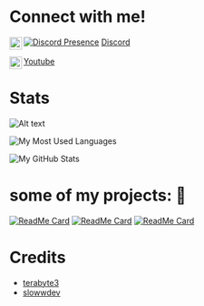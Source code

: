 # Connect with me!
[![Discord Presence](https://lanyard-profile-readme.vercel.app/api/839514280251359292)](https://discord.com/users/839514280251359292)
<img align="left" alt="discord" width="22px" src="https://cdn.jsdelivr.net/npm/simple-icons@v3/icons/discord.svg" />[Discord](https://www.discord.com/users/839514280251359292)
<br>
<br>
<img align="left" alt="youtube" width="22px" src="https://cdn.jsdelivr.net/npm/simple-icons@v3/icons/youtube.svg" />[Youtube](https://www.youtube.com/c/paragonx)

# Stats
![Alt text](https://spotify-recently-played-readme.vercel.app/api?user=2ij9adivn5njhfsxz0ejpskld)

![My Most Used Languages](https://github-readme-stats.vercel.app/api/top-langs/?username=tiledev&theme=tokyonight&layout=compact)

![My GitHub Stats](https://github-readme-stats.vercel.app/api?username=tiledev&count_private=false&show_icons=true&theme=tokyonight)

# some of my projects: 🔨
[![ReadMe Card](https://github-readme-stats.vercel.app/api/pin/?username=tiledev&repo=pog-memer&theme=dark&)](https://github.com/TileDev/Pog-Memer)
[![ReadMe Card](https://github-readme-stats.vercel.app/api/pin/?username=tiledev&repo=utilbot&theme=dark&)](https://github.com/TileDev/utilbot)
[![ReadMe Card](https://github-readme-stats.vercel.app/api/pin/?username=tiledev&repo=discord.py-bot-template&theme=dark&)](https://github.com/TileDev/discord.py-bot-template)

# Credits
* [terabyte3](https://github.com/terabyte3)
* [slowwdev](https://github.com/slowwdev)
